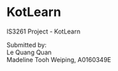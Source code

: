# KotLearn

IS3261 Project - KotLearn <br>

Submitted by: <br>
Le Quang Quan <br>
Madeline Tooh Weiping, A0160349E
